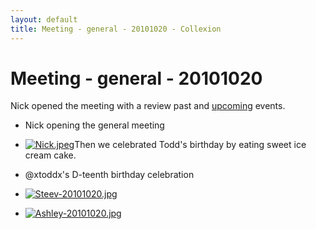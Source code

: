 ```yaml
---
layout: default
title: Meeting - general - 20101020 - Collexion
---
```


# Meeting - general - 20101020

Nick opened the meeting with a review past and 
[upcoming](collexion:current_events) events.

* Nick opening the general meeting
		
* [![Nick.jpeg](/mw/images/a/ac/Nick.jpeg)](file:nick.jpeg)Then we celebrated Todd's birthday by eating sweet ice cream cake.

* @xtoddx's D-teenth birthday celebration
		
* [![Steev-20101020.jpg](/mw/images/9/98/Steev-20101020.jpg)](file:steev-20101020.jpg)
		
* [![Ashley-20101020.jpg](/mw/images/c/cf/Ashley-20101020.jpg)](file:ashley-20101020.jpg)